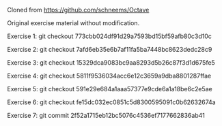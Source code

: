Cloned from https://github.com/schneems/Octave

Original exercise material without modification.

Exercise 1: git checkout 773cbb024df91d29a7593bd15bf59afb80c3d10c

Exercise 2: git checkout 7afd6eb35e6b7af11fa5ba7448bc8623dedc28c9

Exercise 3: git checkout 15329dca9083bc9aa8293d5b26c87f3d1d675fe5

Exercise 4: git checkout 5811f9536034acc6e12c3659a9dba8801287ffae

Exercise 5: git checkout 591e29e684a1aaa57377e9cde6a1a18be6c2e5ae

Exercise 6: git checkout fe15dc032ec0851c5d8300595091c0b62632674a

Exercise 7: git commit 2f52a1715eb12bc5076c4536ef7177662836ab41
